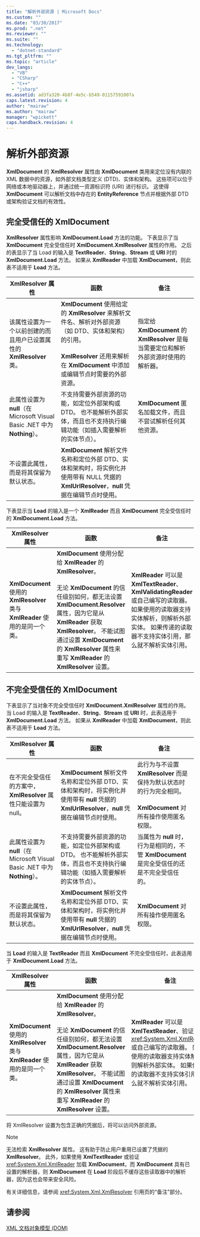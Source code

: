 ```yaml
---
title: "解析外部资源 | Microsoft Docs"
ms.custom: ""
ms.date: "03/30/2017"
ms.prod: ".net"
ms.reviewer: ""
ms.suite: ""
ms.technology: 
  - "dotnet-standard"
ms.tgt_pltfrm: ""
ms.topic: "article"
dev_langs: 
  - "VB"
  - "CSharp"
  - "C++"
  - "jsharp"
ms.assetid: ad3fa320-4b8f-4e5c-b549-01157591007a
caps.latest.revision: 4
author: "mairaw"
ms.author: "mairaw"
manager: "wpickett"
caps.handback.revision: 4
---
```

# 解析外部资源
**XmlDocument** 的 **XmlResolver** 属性由 **XmlDocument** 类用来定位没有内联的 XML 数据中的资源，如外部文档类型定义 \(DTD\)、实体和架构。  这些项可以位于网络或本地驱动器上，并通过统一资源标识符 \(URI\) 进行标识。  这使得 **XmlDocument** 可以解析文档中存在的 **EntityReference** 节点并根据外部 DTD 或架构验证文档的有效性。  
  
## 完全受信任的 XmlDocument  
 **XmlResolver** 属性影响 **XmlDocument.Load** 方法的功能。  下表显示了当 **XmlDocument** 完全受信任时 **XmlDocument.XmlResolver** 属性的作用。  之后的表显示了当 Load 的输入是 **TextReader**、**String**、**Stream** 或 **URI** 时的 **XmlDocument.Load** 方法。  如果从 **XmlReader** 中加载 **XmlDocument**，则此表不适用于 **Load** 方法。  
  
|XmlResolver 属性|函数|备注|  
|--------------------|--------|--------|  
|该属性设置为一个以前创建的而且用户已设置属性的 **XmlResolver** 类。|**XmlDocument** 使用给定的 **XmlResolver** 来解析文件名、解析对外部资源（如 DTD、实体和架构）的引用。<br /><br /> **XmlResolver** 还用来解析在 **XmlDocument** 中添加或编辑节点时需要的外部资源。|指定给 **XmlDocument** 的 **XmlResolver** 是每当需要定位和解析外部资源时使用的解析器。|  
|此属性设置为 **null**（在 Microsoft Visual Basic .NET 中为 **Nothing**）。|不支持需要外部资源的功能，如定位外部架构或 DTD。  也不能解析外部实体，而且也不支持执行编辑功能（如插入需要解析的实体节点）。|**XmlDocument** 匿名加载文件，而且不尝试解析任何其他资源。|  
|不设置此属性，而是将其保留为默认状态。|**XmlDocument** 解析文件名称和定位外部 DTD、实体和架构时，将实例化并使用带有 NULL 凭据的 **XmlUrlResolver**，**null** 凭据在编辑节点时使用。||  
  
 下表显示当 **Load** 的输入是一个 **XmlReader** 而且 **XmlDocument** 完全受信任时的 **XmlDocument.Load** 方法。  
  
|XmlResolver 属性|函数|备注|  
|--------------------|--------|--------|  
|**XmlDocument** 使用的 **XmlResolver** 类与 **XmlReader** 使用的是同一个类。|**XmlDocument** 使用分配给 **XmlReader** 的 **XmlResolver**。<br /><br /> 无论 **XmlDocument** 的信任级别如何，都无法设置 **XmlDocument.Resolver** 属性，因为它是从 **XmlReader** 获取 **XmlResolver**。  不能试图通过设置 **XmlDocument** 的 **XmlResolver** 属性来重写 **XmlReader** 的 **XmlResolver** 设置。|**XmlReader** 可以是 **XmlTextReader**、**XmlValidatingReader** 或自己编写的读取器。  如果使用的读取器支持实体解析，则解析外部实体。  如果传递的读取器不支持实体引用，那么就不解析实体引用。|  
  
## 不完全受信任的 XmlDocument  
 下表显示了当对象不完全受信任时 **XmlDocument.XmlResolver** 属性的作用。  当 Load 的输入是 **TextReader**、**String**、**Stream** 或 **URI** 时，此表适用于 **XmlDocument.Load** 方法。  如果从 **XmlReader** 中加载 **XmlDocument**，则此表不适用于 **Load** 方法。  
  
|XmlResolver 属性|函数|备注|  
|--------------------|--------|--------|  
|在不完全受信任的方案中，**XmlResolver** 属性只能设置为 null。|**XmlDocument** 解析文件名称和定位外部 DTD、实体和架构时，将实例化并使用带有 **null** 凭据的 **XmlUrlResolver**，**null** 凭据在编辑节点时使用。|此行为与不设置 **XmlResolver** 而是保持为默认状态时的行为完全相同。<br /><br /> **XmlDocument** 对所有操作使用匿名权限。|  
|此属性设置为 **null**（在 Microsoft Visual Basic .NET 中为 **Nothing**）。|不支持需要外部资源的功能，如定位外部架构或 DTD。  也不能解析外部实体，而且也不支持执行编辑功能（如插入需要解析的实体节点）。|当属性为 **null** 时，行为是相同的，不管 **XmlDocument** 是完全受信任的还是不完全受信任的。|  
|不设置此属性，而是将其保留为默认状态。|**XmlDocument** 解析文件名称和定位外部 DTD、实体和架构时，将实例化并使用带有 **null** 凭据的 **XmlUrlResolver**，**null** 凭据在编辑节点时使用。|**XmlDocument** 对所有操作使用匿名权限。|  
  
 当 **Load** 的输入是 **TextReader** 而且 **XmlDocument** 不完全受信任时，此表适用于 **XmlDocument.Load** 方法。  
  
|XmlResolver 属性|函数|备注|  
|--------------------|--------|--------|  
|**XmlDocument** 使用的 **XmlResolver** 类与 **XmlReader** 使用的是同一个类。|**XmlDocument** 使用分配给 **XmlReader** 的 **XmlResolver**。<br /><br /> 无论 **XmlDocument** 的信任级别如何，都无法设置 **XmlDocument.Resolver** 属性，因为它是从 **XmlReader** 获取 **XmlResolver**。  不能试图通过设置 **XmlDocument** 的 **XmlResolver** 属性来重写 **XmlReader** 的 **XmlResolver** 设置。|**XmlReader** 可以是 **XmlTextReader**、验证 <xref:System.Xml.XmlReader> 或自己编写的读取器。  如果使用的读取器支持实体解析，则解析外部实体。  如果传递的读取器不支持实体引用，那么就不解析实体引用。|  
  
 将 XmlResolver 设置为包含正确的凭据后，将可以访问外部资源。  
  
> [!NOTE]
>  无法检索 **XmlResolver** 属性。  这有助于防止用户重用已设置了凭据的 **XmlResolver**。  此外，如果使用 **XmlTextReader** 或验证 <xref:System.Xml.XmlReader> 加载 **XmlDocument**，而 **XmlDocument** 具有已设置的解析器，则 **XmlDocument** 在 **Load** 阶段后不缓存这些读取器中的解析器，因为这也会带来安全风险。  
  
 有关详细信息，请参阅 <xref:System.Xml.XmlResolver> 引用页的“备注”部分。  
  
## 请参阅  
 [XML 文档对象模型 \(DOM\)](../../../../docs/standard/data/xml/xml-document-object-model-dom.md)